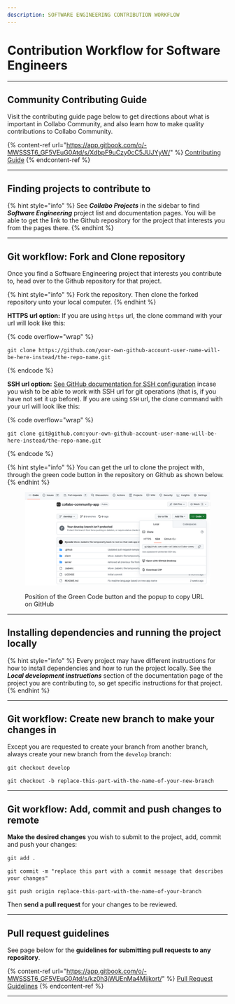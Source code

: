 ```yaml
---
description: SOFTWARE ENGINEERING CONTRIBUTION WORKFLOW
---
```


# Contribution Workflow for Software Engineers

***

## Community Contributing Guide

Visit the contributing guide page below to get directions about what is important in Collabo Community, and also learn how to make quality contributions to Collabo Community.

{% content-ref url="https://app.gitbook.com/o/-MWSSST6_GF5VEuG0Atd/s/XdbpF9uCzy0cC5JUJYyW/" %}
[Contributing Guide](https://app.gitbook.com/o/-MWSSST6\_GF5VEuG0Atd/s/XdbpF9uCzy0cC5JUJYyW/)
{% endcontent-ref %}

***

## Finding projects to contribute to

{% hint style="info" %}
See _**Collabo Projects**_ in the sidebar to find _**Software Engineering**_ project list and documentation pages. You will be able to get the link to the Github repository for the project that interests you from the pages there.
{% endhint %}

***

## Git workflow: Fork and Clone repository

Once you find a Software Engineering project that interests you contribute to, head over to the Github repository for that project.&#x20;

{% hint style="info" %}
Fork the repository. Then clone the forked repository unto your local computer.
{% endhint %}

**HTTPS url option:** If you are using `https` url, the clone command with your url will look like this:

{% code overflow="wrap" %}
```
git clone https://github.com/your-own-github-account-user-name-will-be-here-instead/the-repo-name.git
```
{% endcode %}

**SSH url option:** [See GitHub documentation for SSH configuration](https://docs.github.com/en/authentication/connecting-to-github-with-ssh) incase you wish to be able to work with SSH url for git operations (that is, if you have not set it up before). If you are using `SSH` url, the clone command with your url will look like this:

{% code overflow="wrap" %}
```
git clone git@github.com:your-own-github-account-user-name-will-be-here-instead/the-repo-name.git
```
{% endcode %}

{% hint style="info" %}
You can get the url to clone the project with, through the green code button in the repository on Github as shown below.
{% endhint %}

<figure><img src=".gitbook/assets/Screenshot 2023-11-13 at 01.39.27 (1).png" alt=""><figcaption><p>Position of the Green Code button and the popup to copy URL on GitHub</p></figcaption></figure>

***

## Installing dependencies and running the project locally

{% hint style="info" %}
Every project may have different instructions for how to install dependencies and how to run the project locally. See the _**Local development instructions**_ section of the documentation page of the project you are contributing to, so get specific instructions for that project.
{% endhint %}

***

## Git workflow: Create new branch to make your changes in

Except you are requested to create your branch from another branch, always create your new branch from the `develop` branch:

```
git checkout develop
```

```
git checkout -b replace-this-part-with-the-name-of-your-new-branch
```

***

## Git workflow: Add, commit and push changes to remote

**Make the desired changes** you wish to submit to the project, add, commit and push your changes:

```
git add .
```

```
git commit -m "replace this part with a commit message that describes your changes"
```

```
git push origin replace-this-part-with-the-name-of-your-branch
```

Then **send a pull request** for your changes to be reviewed.

***

## Pull request guidelines

See page below for the **guidelines for submitting pull requests to any repository**.

{% content-ref url="https://app.gitbook.com/o/-MWSSST6_GF5VEuG0Atd/s/kz0h3jWUEnMa4Mjjkort/" %}
[Pull Request Guidelines](https://app.gitbook.com/o/-MWSSST6\_GF5VEuG0Atd/s/kz0h3jWUEnMa4Mjjkort/)
{% endcontent-ref %}

***
